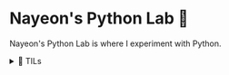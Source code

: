 # Nayeon's Python Lab 🐍

Nayeon's Python Lab is where I experiment with Python.

<details>
    <summary>🧪 TILs</summary>
    <ul>
        <li><code>zen_of_python.py</code>: If you <code>import this</code>, you can see the Zen of Python.</li>
        <li><code>insertion_sort.py</code> & <code>selection_sort.py</code></li>
    </ul>
</details>
